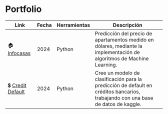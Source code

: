 # Portfolio

| Link | Fecha | Herramientas | Descripción | 
|---|---|---|---|
| :house: [Infocasas ](https://github.com/AndresGojdycz/Proyectos/blob/main/InfoCasas_Model_Python_v8.ipynb) | 2024 | Python |Predicción del precio de apartamentos medido en dólares, mediante la implementación de algoritmos de Machine Learning. |
| :heavy_dollar_sign: [Credit Default](https://github.com/AndresGojdycz/Proyectos/blob/main/Entrega_Analitica_Big_Data%20(16).ipynb) | 2024 | Python | Cree un modelo de clasificación para la predicción de default en créditos bancarios, trabajando con una base de datos de kaggle.|
